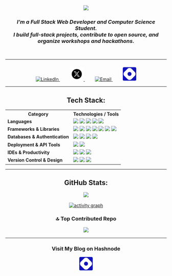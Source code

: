 <div align="center">
<img src="./assets/I’m Darshan.gif">

### *I’m a Full Stack Web Developer and Computer Science Student. <br>I build full-stack projects, contribute to open source, and organize workshops and hackathons.*
<br/>

---

<p align="center" style="margin: 0; padding-top: 10px; ">
  <!-- LinkedIn -->
  <a href="https://linkedin.com/in/darshanbagade" target="_blank" style="margin: 0 10px;">
    <img alt="LinkedIn" height="45" src="https://cdn.jsdelivr.net/gh/devicons/devicon/icons/linkedin/linkedin-original.svg" />
  </a> &nbsp;&nbsp;
  <!-- X (Twitter) -->
  <a href="https://x.com/darshan00x" target="_blank" style="margin: 0 10px; padding-bottom:10px; ">
    <img src="./assets/x.png" width="42" height="42" style="margin: 0px 0px; padding-bottom:1px;border-radius:4px; border-rounded:2px ">
  </a>&nbsp;&nbsp;
  <!-- Email -->
  <a href="mailto:darshanbagade123@gmail.com" style="margin: 0 10px;">
    <img alt="Email" height="45" src="https://cdn-icons-png.flaticon.com/512/732/732200.png" />
  </a>&nbsp;&nbsp;
  <!-- Hashnode -->
  <a href="https://hashnode.com/@darshanbagade" target="_blank" style="margin: 0 10px;">
    <img src="./assets/hashnode.png" width="42" height="42" 
        style="margin: 0; padding-bottom:1px; border-radius:4px;">
  </a>

</p>

---

## Tech Stack:

<table>
  <tr>
    <th>Category</th>
    <th>Technologies / Tools</th>
  </tr>

  <tr>
    <td><b>Languages</b></td>
    <td>
      <img src="https://img.shields.io/badge/javascript-%23323330?style=flat-square&logo=javascript&logoColor=%23F7DF1E" />
      <img src="https://img.shields.io/badge/typescript-%23007ACC?style=flat-square&logo=typescript&logoColor=white" />
      <img src="https://img.shields.io/badge/java-%23ED8B00?style=flat-square&logo=openjdk&logoColor=white" />
      <img src="https://img.shields.io/badge/c-%2300599C?style=flat-square&logo=c&logoColor=white" />
      <img src="https://img.shields.io/badge/c++-%2300599C?style=flat-square&logo=c%2B%2B&logoColor=white" />
    </td>
  </tr>

  <tr>
    <td><b>Frameworks & Libraries</b></td>
    <td>
      <img src="https://img.shields.io/badge/react-%2320232a?style=flat-square&logo=react&logoColor=%2361DAFB" />
      <img src="https://img.shields.io/badge/Next-black?style=flat-square&logo=next.js&logoColor=white" />
      <img src="https://img.shields.io/badge/node.js-6DA55F?style=flat-square&logo=node.js&logoColor=white" />
      <img src="https://img.shields.io/badge/Express.js-000000?style=flat-square&logo=express&logoColor=white" />
      <img src="https://img.shields.io/badge/redux-%23593d88?style=flat-square&logo=redux&logoColor=white" />
      <img src="https://img.shields.io/badge/React_Router-CA4245?style=flat-square&logo=react-router&logoColor=white" />
      <img src="https://img.shields.io/badge/Context--Api-000000?style=flat-square&logo=react" />
    </td>
  </tr>

  <tr>
    <td><b>Databases & Authentication</b></td>
    <td>
      <img src="https://img.shields.io/badge/MongoDB-%234ea94b?style=flat-square&logo=mongodb&logoColor=white" />
      <img src="https://img.shields.io/badge/firebase-%23039BE5?style=flat-square&logo=firebase" />
      <img src="https://img.shields.io/badge/JWT-black?style=flat-square&logo=JSON%20web%20tokens" />
      <img src="https://img.shields.io/badge/Appwrite-%23FD366E?style=flat-square&logo=appwrite&logoColor=white" />
    </td>
  </tr>

  <tr>
    <td><b>Deployment & API Tools</b></td>
    <td>
      <img src="https://img.shields.io/badge/vercel-%23000000?style=flat-square&logo=vercel&logoColor=white" />
      <img src="https://img.shields.io/badge/Postman-FF6C37?style=flat-square&logo=postman&logoColor=white" />
    </td>
  </tr>

  <tr>
    <td><b>IDEs & Productivity</b></td>
    <td>
      <img src="https://img.shields.io/badge/IntelliJ%20IDEA-000000?style=flat-square&logo=intellij-idea&logoColor=white" />
      <img src="https://img.shields.io/badge/VS%20Code-007ACC?style=flat-square&logo=visual-studio-code&logoColor=white" />
      <img src="https://img.shields.io/badge/Notion-000000?style=flat-square&logo=notion&logoColor=white" />
    </td>
  </tr>

  <tr>
    <td><b>Version Control & Design</b></td>
    <td>
      <img src="https://img.shields.io/badge/git-%23F05033?style=flat-square&logo=git&logoColor=white" />
      <img src="https://img.shields.io/badge/github-%23121011?style=flat-square&logo=github&logoColor=white" />
      <img src="https://img.shields.io/badge/Canva-%2300C4CC?style=flat-square&logo=Canva&logoColor=white" />
    </td>
  </tr>
</table>

---

## GitHub Stats:

![](https://nirzak-streak-stats.vercel.app/?user=darshanbagade&theme=shadow_green&hide_border=false)<br/>

[![activity graph](https://github-readme-activity-graph.vercel.app/graph?username=darshanbagade&bg_color=0d1f11&color=0aff6c&line=00ff55&point=00ff55&custom_title=Darshan's%20Activity%20Graph&hide_border=true)](https://github.com/darshanbagade/github-readme-activity-graph)

### 🔝 Top Contributed Repo
![](https://github-contributor-stats.vercel.app/api?username=darshanbagade&limit=5&theme=shadow_green&combine_all_yearly_contributions=true)

---

### Visit My Blog on Hashnode

  <a href="https://hashnode.com/@darshanbagade" target="_blank" style="margin: 0 10px;">
    <img src="./assets/hashnode.png" width="42" height="42" 
        style="margin: 0; padding-bottom:1px; border-radius:4px;">
  </a>
  

</div>
